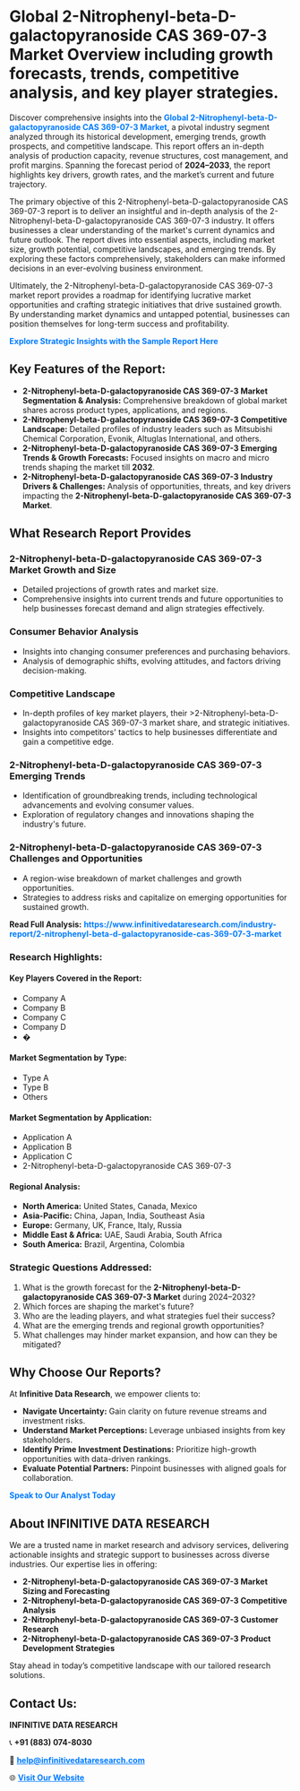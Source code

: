 <h1>Global 2-Nitrophenyl-beta-D-galactopyranoside CAS 369-07-3 Market Overview including growth forecasts, trends, competitive analysis, and key player strategies.</h1>
<p>
Discover comprehensive insights into the 
<a href="https://www.infinitivedataresearch.com/industry-report/2-nitrophenyl-beta-d-galactopyranoside-cas-369-07-3-market" rel="dofollow" style="color: #007BFF; text-decoration: none;"><strong>Global 2-Nitrophenyl-beta-D-galactopyranoside CAS 369-07-3 Market</strong></a>, a pivotal industry segment analyzed through its historical development, emerging trends, growth prospects, and competitive landscape. This report offers an in-depth analysis of production capacity, revenue structures, cost management, and profit margins. Spanning the forecast period of <strong>2024–2033</strong>, the report highlights key drivers, growth rates, and the market’s current and future trajectory.
</p>
<p>
The primary objective of this 2-Nitrophenyl-beta-D-galactopyranoside CAS 369-07-3 report is to deliver an insightful and in-depth analysis of the 2-Nitrophenyl-beta-D-galactopyranoside CAS 369-07-3 industry. It offers businesses a clear understanding of the market's current dynamics and future outlook. The report dives into essential aspects, including market size, growth potential, competitive landscapes, and emerging trends. By exploring these factors comprehensively, stakeholders can make informed decisions in an ever-evolving business environment.
</p>
<p>
Ultimately, the 2-Nitrophenyl-beta-D-galactopyranoside CAS 369-07-3 market report provides a roadmap for identifying lucrative market opportunities and crafting strategic initiatives that drive sustained growth. By understanding market dynamics and untapped potential, businesses can position themselves for long-term success and profitability.
</p>
<p>
<a href="https://www.infinitivedataresearch.com/request-sample/reportId=111286" style="color: #007BFF; text-decoration: none;"><strong>Explore Strategic Insights with the Sample Report Here</strong></a>
</p>

<h2>Key Features of the Report:</h2>
<ul>
<li><strong>2-Nitrophenyl-beta-D-galactopyranoside CAS 369-07-3 Market Segmentation & Analysis:</strong> Comprehensive breakdown of global market shares across product types, applications, and regions.</li>
<li><strong>2-Nitrophenyl-beta-D-galactopyranoside CAS 369-07-3 Competitive Landscape:</strong> Detailed profiles of industry leaders such as Mitsubishi Chemical Corporation, Evonik, Altuglas International, and others.</li>
<li><strong>2-Nitrophenyl-beta-D-galactopyranoside CAS 369-07-3 Emerging Trends & Growth Forecasts:</strong> Focused insights on macro and micro trends shaping the market till <strong>2032</strong>.</li>
<li><strong>2-Nitrophenyl-beta-D-galactopyranoside CAS 369-07-3 Industry Drivers & Challenges:</strong> Analysis of opportunities, threats, and key drivers impacting the <strong>2-Nitrophenyl-beta-D-galactopyranoside CAS 369-07-3 Market</strong>.</li>
</ul>

<h2>What Research Report Provides</h2>
<h3>2-Nitrophenyl-beta-D-galactopyranoside CAS 369-07-3 Market Growth and Size</h3>
<ul>
<li>Detailed projections of growth rates and market size.</li>
<li>Comprehensive insights into current trends and future opportunities to help businesses forecast demand and align strategies effectively.</li>
</ul>

<h3>Consumer Behavior Analysis</h3>
<ul>
<li>Insights into changing consumer preferences and purchasing behaviors.</li>
<li>Analysis of demographic shifts, evolving attitudes, and factors driving decision-making.</li>
</ul>

<h3>Competitive Landscape</h3>
<ul>
<li>In-depth profiles of key market players, their >2-Nitrophenyl-beta-D-galactopyranoside CAS 369-07-3 market share, and strategic initiatives.</li>
<li>Insights into competitors' tactics to help businesses differentiate and gain a competitive edge.</li>
</ul>

<h3>2-Nitrophenyl-beta-D-galactopyranoside CAS 369-07-3 Emerging Trends</h3>
<ul>
<li>Identification of groundbreaking trends, including technological advancements and evolving consumer values.</li>
<li>Exploration of regulatory changes and innovations shaping the industry's future.</li>
</ul>

<h3>2-Nitrophenyl-beta-D-galactopyranoside CAS 369-07-3 Challenges and Opportunities</h3>
<ul>
<li>A region-wise breakdown of market challenges and growth opportunities.</li>
<li>Strategies to address risks and capitalize on emerging opportunities for sustained growth.</li>
</ul>
<p><strong>Read Full Analysis:</strong> <a href="https://www.infinitivedataresearch.com/industry-report/2-nitrophenyl-beta-d-galactopyranoside-cas-369-07-3-market" rel="dofollow" style="color: #007BFF; text-decoration: none;"><strong>https://www.infinitivedataresearch.com/industry-report/2-nitrophenyl-beta-d-galactopyranoside-cas-369-07-3-market</strong></a></p>
<h3>Research Highlights:</h3>
<h4>Key Players Covered in the Report:</h4>
<ul><li>Company A</li><li>Company B</li><li>Company C</li><li>Company D</li><li>�</li></ul>
<h4>Market Segmentation by Type:</h4>
<ul><li>Type A</li><li>Type B</li><li>Others</li></ul>
<h4>Market Segmentation by Application:</h4>
<ul><li>Application A</li><li>Application B</li><li>Application C</li><li>2-Nitrophenyl-beta-D-galactopyranoside CAS 369-07-3</li></ul>

<h4>Regional Analysis:</h4>
<ul>
<li><strong>North America:</strong> United States, Canada, Mexico</li>
<li><strong>Asia-Pacific:</strong> China, Japan, India, Southeast Asia</li>
<li><strong>Europe:</strong> Germany, UK, France, Italy, Russia</li>
<li><strong>Middle East & Africa:</strong> UAE, Saudi Arabia, South Africa</li>
<li><strong>South America:</strong> Brazil, Argentina, Colombia</li>
</ul>

<h3>Strategic Questions Addressed:</h3>
<ol>
<li>What is the growth forecast for the <strong>2-Nitrophenyl-beta-D-galactopyranoside CAS 369-07-3 Market</strong> during 2024–2032?</li>
<li>Which forces are shaping the market's future?</li>
<li>Who are the leading players, and what strategies fuel their success?</li>
<li>What are the emerging trends and regional growth opportunities?</li>
<li>What challenges may hinder market expansion, and how can they be mitigated?</li>
</ol>

<h2>Why Choose Our Reports?</h2>
<p>At <strong>Infinitive Data Research</strong>, we empower clients to:</p>
<ul>
<li><strong>Navigate Uncertainty:</strong> Gain clarity on future revenue streams and investment risks.</li>
<li><strong>Understand Market Perceptions:</strong> Leverage unbiased insights from key stakeholders.</li>
<li><strong>Identify Prime Investment Destinations:</strong> Prioritize high-growth opportunities with data-driven rankings.</li>
<li><strong>Evaluate Potential Partners:</strong> Pinpoint businesses with aligned goals for collaboration.</li>
</ul>
<p><a href="https://www.infinitivedataresearch.com/industry-report/2-nitrophenyl-beta-d-galactopyranoside-cas-369-07-3-market" rel="dofollow" style="color: #007BFF; text-decoration: none;"><strong>Speak to Our Analyst Today</strong></a></p>

<h2>About INFINITIVE DATA RESEARCH</h2>
<p>We are a trusted name in market research and advisory services, delivering actionable insights and strategic support to businesses across diverse industries. Our expertise lies in offering:</p>
<ul>
<li><strong>2-Nitrophenyl-beta-D-galactopyranoside CAS 369-07-3 Market Sizing and Forecasting</strong></li>
<li><strong>2-Nitrophenyl-beta-D-galactopyranoside CAS 369-07-3 Competitive Analysis</strong></li>
<li><strong>2-Nitrophenyl-beta-D-galactopyranoside CAS 369-07-3 Customer Research</strong></li>
<li><strong>2-Nitrophenyl-beta-D-galactopyranoside CAS 369-07-3 Product Development Strategies</strong></li>
</ul>
<p>Stay ahead in today’s competitive landscape with our tailored research solutions.</p>

<h2>Contact Us:</h2>
<p><strong>INFINITIVE DATA RESEARCH</strong></p>
<p>📞 <strong>+91 (883) 074-8030</strong></p>
<p>📧 <strong><a href="mailto:help@infinitivedataresearch.com" style="color: #007BFF;">help@infinitivedataresearch.com</a></strong></p>
<p>🌐 <strong><a href="https://www.infinitivedataresearch.com" rel="dofollow" style="color: #007BFF;">Visit Our Website</a></strong></p>